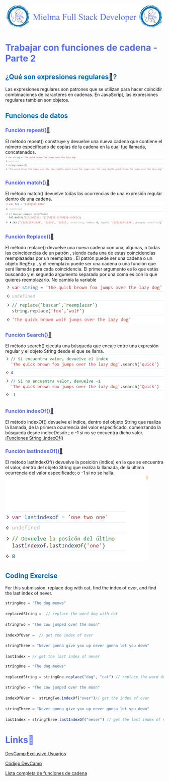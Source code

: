 ![Logo Mielma](Logo/Logo_Encabezado.png)

# <b><font color="#556CEE">Trabajar con funciones de cadena - Parte 2</font></b>

## <b><font color="#006cb5">¿Qué son expresiones regulares[🔗](https://developer.mozilla.org/es/docs/Web/JavaScript/Guide/Regular_expressions)?</font></b>

Las expresiones regulares son patrones que se utilizan para hacer coincidir combinaciones de caracteres en cadenas. En JavaScript, las expresiones regulares también son objetos.

## <b><font color="#006cb5">Funciones de datos</font></b>

### <font color="#556CEE">Función repeat()[🔗](https://developer.mozilla.org/es/docs/Web/JavaScript/Reference/Global_Objects/String/repeat)</font>
El método repeat() construye y devuelve una nueva cadena que contiene el número especificado de copias de la cadena en la cual fue llamada, concatenados.
![Funciones String Repeat()](image/Funciones_String_.repeat().png)

### <font color="#556CEE">Función match()[🔗](https://developer.mozilla.org/es/docs/Web/JavaScript/Reference/Global_Objects/String/match)</font>
El método match() devuelve todas las ocurrencias de una expresión regular dentro de una cadena.
![Funciones String Match()Tel](image/Funciones_String_.match()tel.png)

### <font color="#556CEE">Función Replace()[🔗](https://developer.mozilla.org/es/docs/Web/JavaScript/Reference/Global_Objects/String/replace)</font>
El método replace() devuelve una nueva cadena con una, algunas, o todas las coincidencias de un patrón , siendo cada una de estas coincidencias reemplazadas por un reemplazo . El patrón puede ser una cadena o un objeto RegExp , y el reemplazo puede ser una cadena o una función que será llamada para cada coincidencia.
El primer argumento es lo que estás buscando y el segundo argumento separado por una coma es con lo que quieres reemplazarlo.
No cambia la variable
![Funciones String .replace()](image/Funciones_String_.replace().png)

### <font color="#556CEE">Función Search()[🔗](https://developer.mozilla.org/es/docs/Web/JavaScript/Reference/Global_Objects/String/search)</font>
El método search() ejecuta una búsqueda que encaje entre una expresión regular y el objeto String desde el que se llama.
![Funciones String .search()](image/Funciones_String_.search()tel.png)

### <font color="#556CEE">Función indexOf()[🔗](https://developer.mozilla.org/es/docs/Web/JavaScript/Reference/Global_Objects/String/indexOf)</font>
El método indexOf() devuelve el índice, dentro del objeto String que realiza la llamada, de la primera ocurrencia del valor especificado, comenzando la búsqueda desde indiceDesde ; o -1 si no se encuentra dicho valor.
¡[Funciones String .indexOf()](image/Funciones_String_.indexOf().png)

### <font color="#556CEE">Función lastIndexOf()[🔗](https://developer.mozilla.org/es/docs/Web/JavaScript/Reference/Global_Objects/String/lastIndexOf)</font>
El método lastIndexOf() devuelve la posición (indice) en la que se encuentra el valor, dentro del objeto String que realiza la llamada, de la última ocurrencia del valor especificado; o -1 si no se halla.
![Funciones String lastIndexOf()](image/Funciones_String_.lastIndexOf().png)

## <b><font color="#006cb5">Coding Exercise</font></b>
For this submission, replace dog with cat, find the index of over, and find the last index of never.
```js
stringOne = "The dog meows"  

replacedString =  // replace the word dog with cat

stringTwo = "The cow jumped over the moon"

indexOfOver =  // get the index of over

stringThree = "Never gonna give you up never gonna let you down"

lastIndex = // get the last index of never 
```
```js
stringOne = "The dog meows"

replacedString = stringOne.replace("dog", "cat") // replace the word dog with cat

stringTwo = "The cow jumped over the moon"

indexOfOver =  stringTwo.indexOf("over")// get the index of over

stringThree = "Never gonna give you up never gonna let you down"

lastIndex = stringThree.lastIndexOf("never") // get the last index of never 
```


# <b><font color="#556CEE">Links🔗</font></b>

[DevCamp Exclusivo Usuarios](https://basque.devcamp.com/pt-full-stack-development-javascript-python-react/guide/working-with-string-functions-part-2)  

[Código DevCamp](https://github.com/rails-camp/javascript-programming/blob/master/section_b_13_string_functions.js)

[Lista completa de funciones de cadena](https://www.w3schools.com/jsref/jsref_obj_string.asp)